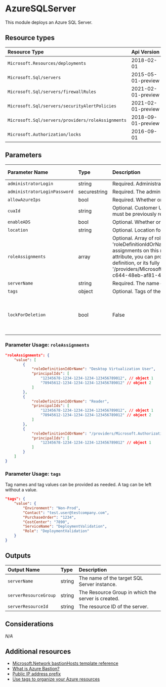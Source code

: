 # AzureSQLServer

This module deploys an Azure SQL Server.


## Resource types

|Resource Type|Api Version|
|:--|:--|
|`Microsoft.Resources/deployments`|2018-02-01|
|`Microsoft.Sql/servers`|2015-05-01-preview|
|`Microsoft.Sql/servers/firewallRules`|2021-02-01-preview|
|`Microsoft.Sql/servers/securityAlertPolicies`|2021-02-01-preview|
|`Microsoft.Sql/servers/providers/roleAssignments`|2018-09-01-preview|
|`Microsoft.Authorization/locks` |2016-09-01|



## Parameters

| Parameter Name | Type | Description | DefaultValue | Possible values |
| :-- | :-- | :-- | :-- | :-- |
| `administratorLogin` | string | Required. Administrator username for the server. |  |  |
| `administratorLoginPassword` | securestring | Required. The administrator login password. |  |  |
| `allowAzureIps` | bool | Required. Whether or not Azure IP's are allowed. | False |  |
| `cuaId` | string | Optional. Customer Usage Attribution id (GUID). This GUID must be previously registered |  |  |
| `enableADS` | bool | Optional. Whether or not ADS should be enabled. | False |  |
| `location` | string | Optional. Location for all resources. | [resourceGroup().location] |  |
| `roleAssignments` | array | Optional. Array of role assignment objects that contain the 'roleDefinitionIdOrName' and 'principalId' to define RBAC role assignments on this resource. In the roleDefinitionIdOrName attribute, you can provide either the display name of the role definition, or its fully qualified ID in the following format: '/providers/Microsoft.Authorization/roleDefinitions/c2f4ef07-c644-48eb-af81-4b1b4947fb11' | System.Object[] |  |
| `serverName` | string | Required. The name of the server. |  |  |
| `tags` | object | Optional. Tags of the resource. |  |  |
| `lockForDeletion` | bool | False |  | Optional. Switch to lock storage from deletion. |

### Parameter Usage: `roleAssignments`

```json
"roleAssignments": {
    "value": [
        {
            "roleDefinitionIdOrName": "Desktop Virtualization User",
            "principalIds": [
                "12345678-1234-1234-1234-123456789012", // object 1
                "78945612-1234-1234-1234-123456789012" // object 2
            ]
        },
        {
            "roleDefinitionIdOrName": "Reader",
            "principalIds": [
                "12345678-1234-1234-1234-123456789012", // object 1
                "78945612-1234-1234-1234-123456789012" // object 2
            ]
        },
        {
            "roleDefinitionIdOrName": "/providers/Microsoft.Authorization/roleDefinitions/c2f4ef07-c644-48eb-af81-4b1b4947fb11",
            "principalIds": [
                "12345678-1234-1234-1234-123456789012" // object 1
            ]
        }
    ]
}
```

### Parameter Usage: `tags`

Tag names and tag values can be provided as needed. A tag can be left without a value.

```json
"tags": {
    "value": {
        "Environment": "Non-Prod",
        "Contact": "test.user@testcompany.com",
        "PurchaseOrder": "1234",
        "CostCenter": "7890",
        "ServiceName": "DeploymentValidation",
        "Role": "DeploymentValidation"
    }
}
```

## Outputs

| Output Name | Type | Description |
| :-- | :-- | :-- |
| `serverName` | string | The name of the target SQL Server instance. |
| `serverResourceGroup` | string | The Resource Group in which the server is created. |
| `serverResourceId` | string | The resource ID of the server. |

## Considerations

*N/A*

## Additional resources

- [Microsoft.Network bastionHosts template reference](https://docs.microsoft.com/en-us/azure/templates/microsoft.network/2019-09-01/bastionhosts)
- [What is Azure Bastion?](https://docs.microsoft.com/en-us/azure/bastion/bastion-overview)
- [Public IP address prefix](https://docs.microsoft.com/en-us/azure/virtual-network/public-ip-address-prefix)
- [Use tags to organize your Azure resources](https://docs.microsoft.com/en-us/azure/azure-resource-manager/resource-group-using-tags)
